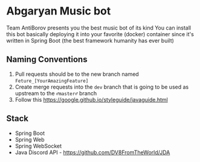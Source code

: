 # Abgaryan Music bot
[GitHub Repository]: https://github.com/entertainment-veks/AbgaryanMusicBot
Team AntiBorov presents you the best music bot of its kind
You can install this bot basically deploying it into your favorite (docker) container since it's written in Spring Boot (the best framework humanity has ever built)


## Naming Conventions
1. Pull requests should be to the new branch named `Feture_[YourAmazingFeature]`
2. Create merge requests into the `dev` branch that is going to be used as upstream to the `♂master♂` branch
3. Follow this https://google.github.io/styleguide/javaguide.html

## Stack
* Spring Boot
* Spring Web
* Spring WebSocket
* Java Discord API - https://github.com/DV8FromTheWorld/JDA
